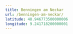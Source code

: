 ```yaml
---
title: Benningen am Neckar
url: /benningen-am-neckar/
latitude: 48.946773500000006
longitude: 9.241718200000001
---
```

